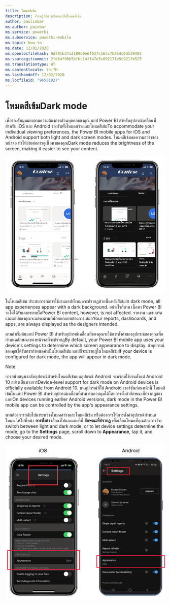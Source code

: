 ```yaml
---
title: โหมดสีเข้ม
description: เรียนรู้วิธีการเปิดและปิดโหมดสีเข้ม
author: paulinbar
ms.author: painbar
ms.service: powerbi
ms.subservice: powerbi-mobile
ms.topic: how-to
ms.date: 12/01/2020
ms.openlocfilehash: 9d791b37a218960e6f027c165c7b854c0d530482
ms.sourcegitcommit: 2fd64f96b5bfbc14ff47e5c892171e5c921fb525
ms.translationtype: HT
ms.contentlocale: th-TH
ms.lasthandoff: 12/02/2020
ms.locfileid: "96501927"
---
```

# <a name="dark-mode"></a><span data-ttu-id="03125-103">โหมดสีเข้ม</span><span class="sxs-lookup"><span data-stu-id="03125-103">Dark mode</span></span>

<span data-ttu-id="03125-104">เพื่อรองรับมุมมองตามความต้องการส่วนบุคคลของคุณ แอป Power BI สำหรับอุปกรณ์เคลื่อนที่สำหรับ iOS และ Android รองรับทั้งโหมดสว่างและโหมดสีเข้ม</span><span class="sxs-lookup"><span data-stu-id="03125-104">To accommodate your individual viewing preferences, the Power BI mobile apps for iOS and Android support both light and dark screen modes.</span></span> <span data-ttu-id="03125-105">โหมดสีเข้มลดความสว่างของหน้าจอ ทำให้ง่ายต่อการดูเนื้อหาของคุณ</span><span class="sxs-lookup"><span data-stu-id="03125-105">Dark mode reduces the brightness of the screen, making it easier to see your content.</span></span>

![เปรียบเทียบโหมดสีเข้มและโหมดสว่าง](media/mobile-apps-dark-mode/powerbi-mobile-darkmode-lightmode.png)

 <span data-ttu-id="03125-107">ในโหมดสีเข้ม ประสบการณ์การใช้งานแอปทั้งหมดจะปรากฏด้วยพื้นหลังสีเข้ม</span><span class="sxs-lookup"><span data-stu-id="03125-107">In dark mode, all app experiences appear with a dark background.</span></span> <span data-ttu-id="03125-108">อย่างไรก็ตาม เนื้อหา Power BI จะไม่ได้รับผลกระทบใด</span><span class="sxs-lookup"><span data-stu-id="03125-108">Power BI content, however, is not affected.</span></span> <span data-ttu-id="03125-109">รายงาน แดชบอร์ด และแอปของคุณจะแสดงตามที่นักออกแบบต้องการเสมอ</span><span class="sxs-lookup"><span data-stu-id="03125-109">Your reports, dashboards, and apps, are always displayed as the designers intended.</span></span>
 
 <span data-ttu-id="03125-110">ตามค่าเริ่มต้นแอป Power BI สำหรับอุปกรณ์เคลื่อนที่ของคุณจะใช้การตั้งค่าของอุปกรณ์ของคุณเพื่อกำหนดลักษณะของหน้าจอที่จะปรากฏ</span><span class="sxs-lookup"><span data-stu-id="03125-110">By default, your Power BI mobile app uses your device's settings to determine which screen appearance to display.</span></span> <span data-ttu-id="03125-111">ถ้าอุปกรณ์ของคุณได้รับการกำหนดค่าเป็นโหมดสีเข้ม แอปก็จะปรากฏในโหมดสีเข้ม</span><span class="sxs-lookup"><span data-stu-id="03125-111">If your device is configured for dark mode, the app will appear in dark mode.</span></span>

>[!NOTE]
><span data-ttu-id="03125-112">การสนับสนุนระดับอุปกรณ์สำหรับโหมดสีเข้มบนอุปกรณ์ Android จะพร้อมใช้งานตั้งแต่ Android 10 อย่างเป็นทางการ</span><span class="sxs-lookup"><span data-stu-id="03125-112">Device-level support for dark mode on Android devices is officially available from Android 10.</span></span> <span data-ttu-id="03125-113">บนอุปกรณ์ที่ใช้ Android เวอร์ชันก่อนหน้านี้ โหมดสีเข้มในแอป Power BI สำหรับอุปกรณ์เคลื่อนที่สามารถควบคุมได้โดยการตั้งค่าลักษณะที่ปรากฏของแอป</span><span class="sxs-lookup"><span data-stu-id="03125-113">On devices running earlier Android versions, dark mode in the Power BI mobile app can be controlled by the app's appearance settings.</span></span>

<span data-ttu-id="03125-114">หากต้องการสลับไปมาระหว่างโหมดสว่างและโหมดสีเข้ม หรือต้องการให้การตั้งค่าอุปกรณ์กำหนดโหมด ให้ไปที่หน้า **การตั้งค่า** เลื่อลงไปและแตะที่ที่ **ลักษณะที่ปรากฏ** เพื่อเลือกโหมดที่คุณต้องการ</span><span class="sxs-lookup"><span data-stu-id="03125-114">To switch between light and dark mode, or to let device settings determine the mode, go to the **Settings** page, scroll down to **Appearance**, tap it, and choose your desired mode.</span></span>

![การตั้งค่าลักษณะที่ปรากฏ](media/mobile-apps-dark-mode/powerbi-mobile-appearance-settings.png)